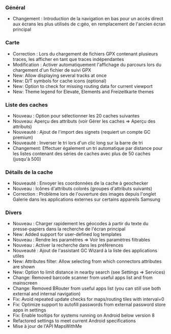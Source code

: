 ### Général
- Changement : Introduction de la navigation en bas pour un accès direct aux écrans les plus utilisés de c:géo, en remplacement de l'ancien écran principal

### Carte
- Correction : Lors du chargement de fichiers GPX contenant plusieurs traces, les afficher en tant que traces indépendantes
- Modification : Activer automatiquement l'affichage du parcours lors du chargement d'un fichier de suivi GPX
- New: Allow displaying several tracks at once
- New: D/T symbols for cache icons (optional)
- New: Option to check for missing routing data for current viewport
- New: Theme legend for Elevate, Elements and Freizeitkarte themes

### Liste des caches
- Nouveau : Option pour sélectionner les 20 caches suivantes
- Nouveau: Aperçu des attributs (voir Gérer les caches => Aperçu des attributs)
- Nouveauté : Ajout de l'import des signets (requiert un compte GC premium)
- Nouveauté : Inverser le tri lors d'un clic long sur la barre de tri
- Changement: Effectuer également un tri automatique par distance pour les listes contenant des séries de caches avec plus de 50 caches (jusqu'à 500)

### Détails de la cache
- Nouveauté : Envoyer les coordonnées de la cache à geochecker
- Nouveau : Icônes d'attributs colorés (groupes d'attributs suivants)
- Correction : Problème lors de l'ouverture des images depuis l'onglet Galerie dans les applications externes sur certains appareils Samsung

### Divers
- Nouveau : Charger rapidement les géocodes à partir du texte du presse-papiers dans la recherche de l'écran principal
- New: Added support for user-defined log templates
- Nouveau : Rendre les paramètres => Voir les paramètres filtrables
- Nouveau : Activer la recherche dans les préférences
- Nouveauté : Ajout de l'assistant GC Wizard à la liste des applications utiles
- New: Attributes filter: Allow selecting from which connectors attributes are shown
- New: Option to limit distance in nearby search (see Settings => Services)
- Change: Removed barcode scanner from useful apps list and from mainscreen
- Change: Removed BRouter from useful apps list (you can still use both external and internal navigation)
- Fix: Avoid repeated update checks for maps/routing tiles with interval=0
- Fix: Optimize support to autofill passwords from external password store apps in settings
- Fix: Enable tooltips for systems running on Android below version 8
- Refactored settings to meet current Android specifications
- Mise à jour de l'API MapsWithMe

